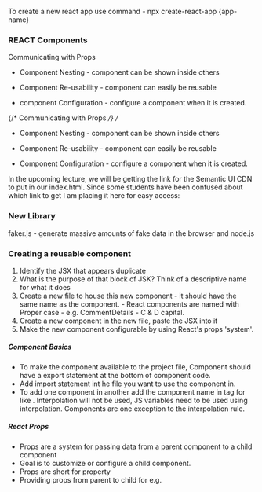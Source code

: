To create a new react app use command - npx create-react-app {app-name}

### REACT Components

Communicating with Props

- Component Nesting - component can be shown inside others


- Component Re-usability - component can easily be reusable
- component Configuration - configure a component when it is created.

{/*  Communicating with Props */}
/*
- Component Nesting - component can be shown inside others


- Component Re-usability - component can easily be reusable
- Component Configuration - configure a component when it is created.

In the upcoming lecture, we will be getting the link for the Semantic UI CDN to put in our index.html. Since some students have been confused about which link to get I am placing it here for easy access:

<link rel="stylesheet" href="https://cdnjs.cloudflare.com/ajax/libs/semantic-ui/2.4.1/semantic.min.css">

### New Library
faker.js - generate massive amounts of fake data in the browser and node.js

### Creating a reusable component

1. Identify the JSX that appears duplicate
2. What is the purpose of that block of JSK? Think of a descriptive name for what it does
3. Create a new file to house this new component - it should have the same name as the component. - React components are named with Proper case - e.g. CommentDetails - C & D capital.
4. Create a new component in the new file, paste the JSX into it
5. Make the new component configurable by using React's props 'system'.


##### Component Basics
- To make the component available to the project file, Component should have a export statement at the bottom of component code.
- Add import statement int he file you want to use the component in.
- To add one component in another add the component name in tag for like <CommentDetail />. Interpolation will not be used, JS variables need to be used using interpolation. Components are one exception to the interpolation rule.

##### React Props
- Props are a system for passing data from a parent component to a child component
- Goal is to customize or configure a child component.
- Props are short for property
- Providing props from parent to child for e.g. <CommonDetail author = "Sam" />

